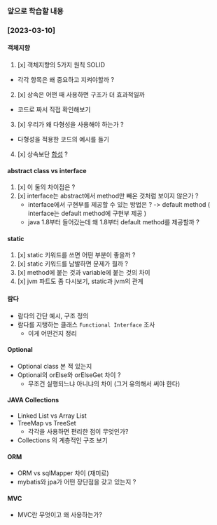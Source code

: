### 앞으로 학습할 내용

### [2023-03-10]
#### 객체지향
1. [x] 객체지향의 5가지 원칙 SOLID
  - 각각 항목은 왜 중요하고 지켜야할까 ?
2. [x] 상속은 어떤 때 사용하면 구조가 더 효과적일까
  - 코드로 짜서 직접 확인해보기
3. [x] 우리가 왜 다형성을 사용해야 하는가 ?
  - 다형성을 적용한 코드의 예시를 들기
4. [x] 상속보단 [합성](https://incheol-jung.gitbook.io/docs/q-and-a/architecture/undefined-2) ?

#### abstract class vs interface
1. [x] 이 둘의 차이점은 ?
2. [x] interface는 abstract에서 method만 빼온 것처럼 보이지 않은가 ?
    - interface에서 구현부를 제공할 수 있는 방법은 ? -> default method ( interface는 default method에 구현부 제공 )
    - java 1.8부터 들어갔는데 왜 1.8부터 default method를 제공할까 ?


#### static
1. [x] static 키워드를 쓰면 어떤 부분이 좋을까 ?
2. [x] static 키워드를 남발하면 문제가 뭘까 ?
3. [x] method에 붙는 것과 variable에 붙는 것의 차이
4. [x] jvm 파트도 좀 다시보기, static과 jvm의 관계

#### 람다
- 람다의 간단 예시, 구조 정의
- 람다를 지탱하는 클래스 `Functional Interface` 조사
    - 이게 어떤건지 정리

#### Optional
- Optional class 본 적 있는지
- Optional의 orElse와 orElseGet 차이 ?
    - 무조건 실행되느냐 아니냐의 차이 (그거 유의해서 써야 한다)

#### JAVA Collections
- Linked List vs Array List
- TreeMap vs TreeSet
    - 각각을 사용하면 편리한 점이 무엇인가?
- Collections 의 계층적인 구조 보기

#### ORM
- ORM vs sqlMapper 차이 (재미로)
- mybatis와 jpa가 어떤 장단점을 갖고 있는지 ?

#### MVC
- MVC란 무엇이고 왜 사용하는가?
